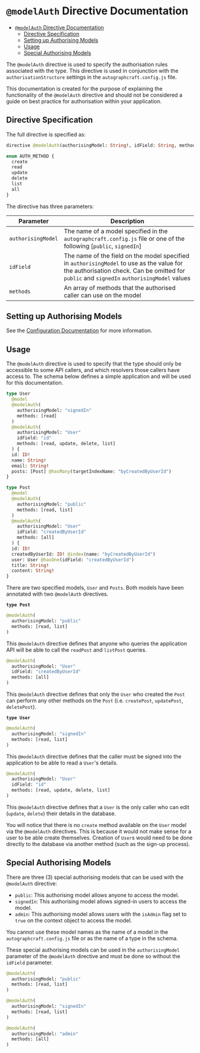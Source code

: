 # `@modelAuth` Directive Documentation

- [`@modelAuth` Directive Documentation](#modelauth-directive-documentation)
  - [Directive Specification](#directive-specification)
  - [Setting up Authorising Models](#setting-up-authorising-models)
  - [Usage](#usage)
  - [Special Authorising Models](#special-authorising-models)

The `@modelAuth` directive is used to specify the authorisation rules associated with the type.  This directive is used in conjunction with the `authorisationStructure` settings in the `autographcraft.config.js` file.

This documentation is created for the purpose of explaining the functionality of the `@modelAuth` directive and should not be considered a guide on best practice for authorisation within your application.

## Directive Specification

The full directive is specified as:

```graphql
directive @modelAuth(authorisingModel: String!, idField: String, methods: [AUTH_METHOD!]!) on OBJECT

enum AUTH_METHOD {
  create
  read
  update
  delete
  list
  all
}
```

The directive has three parameters:

| Parameter | Description |
| --------- | ----------- |
| `authorisingModel` | The name of a model specified in the `autographcraft.config.js` file or one of the following \[`public`, `signedIn`\] |
| `idField` | The name of the field on the model specified in `authorisingModel` to use as the value for the authorisation check.  Can be omitted for `public` and `signedIn` `authorisingModel` values |
| `methods` | An array of methods that the authorised caller can use on the model |

## Setting up Authorising Models

See the [Configuration Documentation](./README-CONFIGURATION.md) for more information.

## Usage

The `@modelAuth` directive is used to specify that the type should only be accessible to some API callers, and which resolvers those callers have access to.  The schema below defines a simple application and will be used for this documentation.

```graphql
type User 
  @model
  @modelAuth(
    authorisingModel: "signedIn"
    methods: [read]
  ) 
  @modelAuth(
    authorisingModel: "User"
    idField: "id"
    methods: [read, update, delete, list]
  ) {
  id: ID!
  name: String!
  email: String!
  posts: [Post] @hasMany(targetIndexName: "byCreatedByUserId")
}

type Post 
  @model 
  @modelAuth(
    authorisingModel: "public"
    methods: [read, list]
  ) 
  @modelAuth(
    authorisingModel: "User"
    idField: "createdByUserId"
    methods: [all]
  ) {
  id: ID!
  createdByUserId: ID! @index(name: "byCreatedByUserId")
  user: User @hasOne(idField: "createdByUserId")
  title: String!
  content: String!
}
```

There are two specified models, `User` and `Posts`.  Both models have been annotated with two `@modelAuth` directives.

**`type Post`**

```graphql
@modelAuth(
  authorisingModel: "public"
  methods: [read, list]
)
```

This `@modelAuth` directive defines that anyone who queries the application API will be able to call the `readPost` and `listPost` queries.

```graphql
@modelAuth(
  authorisingModel: "User"
  idField: "createdByUserId"
  methods: [all]
)
```

This `@modelAuth` directive defines that only the `User` who created the `Post` can perform any other methods on the `Post` (i.e. `createPost`, `updatePost`, `deletePost`).

**`type User`**

```graphql
@modelAuth(
  authorisingModel: "signedIn"
  methods: [read, list]
)
```

This `@modelAuth` directive defines that the caller must be signed into the application to be able to read a `User`'s details.

```graphql
@modelAuth(
  authorisingModel: "User"
  idField: "id"
  methods: [read, update, delete, list]
)
```

This `@modelAuth` directive defines that a `User` is the only caller who can edit (`update`, `delete`) their details in the database.

You will notice that there is no `create` method available on the `User` model via the `@modelAuth` directives.  This is because it would not make sense for a user to be able create themselves.  Creation of `User`s would need to be done directly to the database via another method (such as the sign-up process).

## Special Authorising Models

There are three (3) special authorising models that can be used with the `@modelAuth` directive:

- `public`: This authorising model allows anyone to access the model.
- `signedIn`: This authorising model allows signed-in users to access the model.
- `admin`: This authorising model allows users with the `isAdmin` flag set to `true` on the context object to access the model.

You cannot use these model names as the name of a model in the `autographcraft.config.js` file or as the name of a type in the schema.

These special authorising models can be used in the `authorisingModel` parameter of the `@modelAuth` directive and must be done so without the `idField` parameter.

```graphql
@modelAuth(
  authorisingModel: "public"
  methods: [read, list]
)

@modelAuth(
  authorisingModel: "signedIn"
  methods: [read, list]
)

@modelAuth(
  authorisingModel: "admin"
  methods: [all]
)
```
